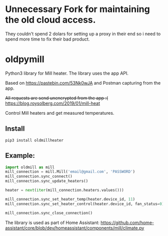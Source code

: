 # Unnecessary Fork for maintaining the old cloud access.
They couldn't spend 2 dolars for setting up a proxy in their end so i need to spend more time to fix their bad product.

# oldpymill

Python3 library for Mill heater. The library uses the app API.

Based on https://pastebin.com/53Nk0wJA and Postman capturing from the app.

~~All requests are send unencrypted from the app :(~~ https://blog.roysolberg.com/2019/01/mill-heat

Control Mill heaters and get measured temperatures.



## Install
```
pip3 install oldmillheater
```

## Example:

```python
import oldmill as mill
mill_connection = mill.Mill('email@gmail.com', 'PASSWORD')
mill_connection.sync_connect()
mill_connection.sync_update_heaters()

heater = next(iter(mill_connection.heaters.values()))

mill_connection.sync_set_heater_temp(heater.device_id, 11)
mill_connection.sync_set_heater_control(heater.device_id, fan_status=0)

mill_connection.sync_close_connection()

```

The library is used as part of Home Assistant: https://github.com/home-assistant/core/blob/dev/homeassistant/components/mill/climate.py
